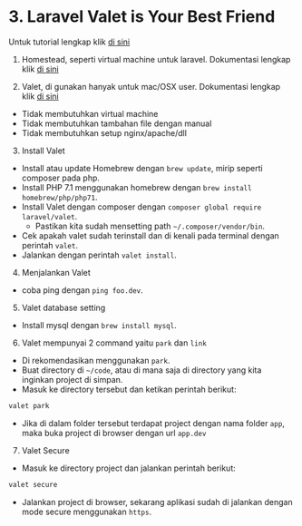 # 3. Laravel Valet is Your Best Friend

Untuk tutorial lengkap klik [di sini](https://laracasts.com/series/laravel-from-scratch-2017/episodes/3)

1. Homestead, seperti virtual machine untuk laravel. Dokumentasi lengkap klik [di sini](https://laravel.com/docs/5.4/homestead)

2. Valet, di gunakan hanyak untuk mac/OSX user. Dokumentasi lengkap klik [di sini](https://laravel.com/docs/5.4/valet)
- Tidak membutuhkan virtual machine
- Tidak membutuhkan tambahan file dengan manual
- Tidak membutuhkan setup nginx/apache/dll

3. Install Valet
- Install atau update Homebrew dengan `brew update`, mirip seperti composer pada php.
- Install PHP 7.1 menggunakan homebrew dengan `brew install homebrew/php/php71`.
- Install Valet dengan composer dengan `composer global require laravel/valet`.
	- Pastikan kita sudah mensetting path `~/.composer/vendor/bin`.
- Cek apakah valet sudah terinstall dan di kenali pada terminal dengan perintah `valet`.
- Jalankan dengan perintah `valet install`.

4. Menjalankan Valet
- coba ping dengan `ping foo.dev`.

5. Valet database setting
- Install mysql dengan `brew install mysql`.

6. Valet mempunyai 2 command yaitu `park` dan `link`
- Di rekomendasikan menggunakan `park`.
- Buat directory di `~/code`, atau di mana saja di directory yang kita inginkan project di simpan.
- Masuk ke directory tersebut dan ketikan perintah berikut:

```bash
valet park
```

- Jika di dalam folder tersebut terdapat project dengan nama folder `app`, maka buka project di browser dengan url `app.dev`

7. Valet Secure
- Masuk ke directory project dan jalankan perintah berikut:

```bash
valet secure
```

- Jalankan project di browser, sekarang aplikasi sudah di jalankan dengan mode secure menggunakan `https`.


